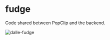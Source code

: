 # fudge

Code shared between PopClip and the backend.

![dalle-fudge](https://github.com/pilotmoon/fudge/assets/17520/7ceb5cff-c43b-41e1-8e0c-33894c618172)
